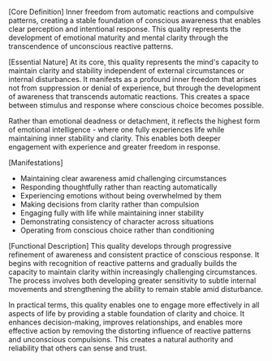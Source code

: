[Core Definition]
Inner freedom from automatic reactions and compulsive patterns, creating a stable foundation of conscious awareness that enables clear perception and intentional response. This quality represents the development of emotional maturity and mental clarity through the transcendence of unconscious reactive patterns.

[Essential Nature]
At its core, this quality represents the mind's capacity to maintain clarity and stability independent of external circumstances or internal disturbances. It manifests as a profound inner freedom that arises not from suppression or denial of experience, but through the development of awareness that transcends automatic reactions. This creates a space between stimulus and response where conscious choice becomes possible.

Rather than emotional deadness or detachment, it reflects the highest form of emotional intelligence - where one fully experiences life while maintaining inner stability and clarity. This enables both deeper engagement with experience and greater freedom in response.

[Manifestations]
- Maintaining clear awareness amid challenging circumstances
- Responding thoughtfully rather than reacting automatically
- Experiencing emotions without being overwhelmed by them
- Making decisions from clarity rather than compulsion
- Engaging fully with life while maintaining inner stability
- Demonstrating consistency of character across situations
- Operating from conscious choice rather than conditioning

[Functional Description]
This quality develops through progressive refinement of awareness and consistent practice of conscious response. It begins with recognition of reactive patterns and gradually builds the capacity to maintain clarity within increasingly challenging circumstances. The process involves both developing greater sensitivity to subtle internal movements and strengthening the ability to remain stable amid disturbance.

In practical terms, this quality enables one to engage more effectively in all aspects of life by providing a stable foundation of clarity and choice. It enhances decision-making, improves relationships, and enables more effective action by removing the distorting influence of reactive patterns and unconscious compulsions. This creates a natural authority and reliability that others can sense and trust.